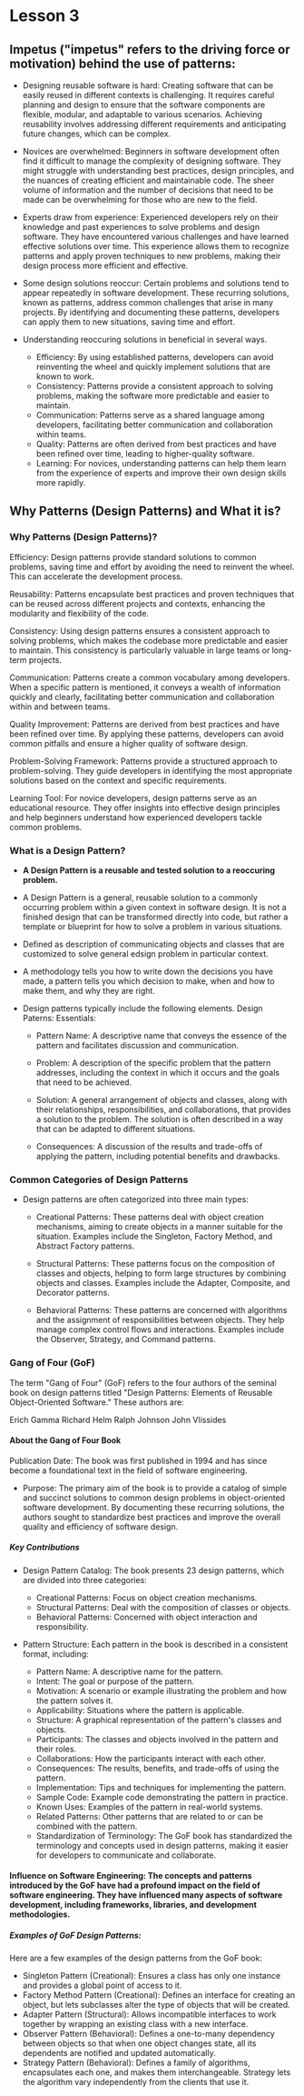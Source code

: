 # Lesson 3

## Impetus ("impetus" refers to the driving force or motivation) behind the use of patterns:
- Designing reusable software is hard: Creating software that can be easily reused in different contexts is challenging. It requires careful planning and design to ensure that the software components are flexible, modular, and adaptable to various scenarios. Achieving reusability involves addressing different requirements and anticipating future changes, which can be complex.
  
- Novices are overwhelmed: Beginners in software development often find it difficult to manage the complexity of designing software. They might struggle with understanding best practices, design principles, and the nuances of creating efficient and maintainable code. The sheer volume of information and the number of decisions that need to be made can be overwhelming for those who are new to the field.
  
- Experts draw from experience: Experienced developers rely on their knowledge and past experiences to solve problems and design software. They have encountered various challenges and have learned effective solutions over time. This experience allows them to recognize patterns and apply proven techniques to new problems, making their design process more efficient and effective.
  
- Some design solutions reoccur: Certain problems and solutions tend to appear repeatedly in software development. These recurring solutions, known as patterns, address common challenges that arise in many projects. By identifying and documenting these patterns, developers can apply them to new situations, saving time and effort.

- Understanding reoccuring solutions in beneficial in several ways.
   - Efficiency: By using established patterns, developers can avoid reinventing the wheel and quickly implement solutions that are known to work.
   - Consistency: Patterns provide a consistent approach to solving problems, making the software more predictable and easier to maintain.
   - Communication: Patterns serve as a shared language among developers, facilitating better communication and collaboration within teams.
   - Quality: Patterns are often derived from best practices and have been refined over time, leading to higher-quality software.
   - Learning: For novices, understanding patterns can help them learn from the experience of experts and improve their own design skills more rapidly.

## Why Patterns (Design Patterns) and What it is?
### Why Patterns (Design Patterns)?
Efficiency: Design patterns provide standard solutions to common problems, saving time and effort by avoiding the need to reinvent the wheel. This can accelerate the development process.

Reusability: Patterns encapsulate best practices and proven techniques that can be reused across different projects and contexts, enhancing the modularity and flexibility of the code.

Consistency: Using design patterns ensures a consistent approach to solving problems, which makes the codebase more predictable and easier to maintain. This consistency is particularly valuable in large teams or long-term projects.

Communication: Patterns create a common vocabulary among developers. When a specific pattern is mentioned, it conveys a wealth of information quickly and clearly, facilitating better communication and collaboration within and between teams.

Quality Improvement: Patterns are derived from best practices and have been refined over time. By applying these patterns, developers can avoid common pitfalls and ensure a higher quality of software design.

Problem-Solving Framework: Patterns provide a structured approach to problem-solving. They guide developers in identifying the most appropriate solutions based on the context and specific requirements.

Learning Tool: For novice developers, design patterns serve as an educational resource. They offer insights into effective design principles and help beginners understand how experienced developers tackle common problems.

### What is a Design Pattern?
- **A Design Pattern is a reusable and tested solution to a reoccuring problem.**
- A Design Pattern is a general, reusable solution to a commonly occurring problem within a given context in software design. It is not a finished design that can be transformed directly into code, but rather a template or blueprint for how to solve a problem in various situations.
- Defined as description of communicating objects and classes that are customized to solve general edsign problem in particular context.
- A methodology tells you how to write down the decisions you have made, a pattern tells you which decision to make, when and how to make them, and why they are right.

- Design patterns typically include the following elements.  Design Paterns: Essentials:
  
  - Pattern Name: A descriptive name that conveys the essence of the pattern and facilitates discussion and communication.
  
  - Problem: A description of the specific problem that the pattern addresses, including the context in which it occurs and the goals that need to be achieved.
  
  - Solution: A general arrangement of objects and classes, along with their relationships, responsibilities, and collaborations, that provides a solution to the problem. The solution is often described in a way that can be adapted to different situations.
  
  - Consequences: A discussion of the results and trade-offs of applying the pattern, including potential benefits and drawbacks.

### Common Categories of Design Patterns
- Design patterns are often categorized into three main types:

  - Creational Patterns: These patterns deal with object creation mechanisms, aiming to create objects in a manner suitable for the situation. Examples include the Singleton, Factory Method, and Abstract Factory patterns.
  
  - Structural Patterns: These patterns focus on the composition of classes and objects, helping to form large structures by combining objects and classes. Examples include the Adapter, Composite, and Decorator patterns.
  
  - Behavioral Patterns: These patterns are concerned with algorithms and the assignment of responsibilities between objects. They help manage complex control flows and interactions. Examples include the Observer, Strategy, and Command patterns.

### Gang of Four (GoF)
The term "Gang of Four" (GoF) refers to the four authors of the seminal book on design patterns titled "Design Patterns: Elements of Reusable Object-Oriented Software." These authors are:

Erich Gamma
Richard Helm
Ralph Johnson
John Vlissides

#### About the Gang of Four Book
Publication Date: The book was first published in 1994 and has since become a foundational text in the field of software engineering.

- Purpose: The primary aim of the book is to provide a catalog of simple and succinct solutions to common design problems in object-oriented software development. By documenting these recurring solutions, the authors sought to standardize best practices and improve the overall quality and efficiency of software design.

##### Key Contributions
- Design Pattern Catalog: The book presents 23 design patterns, which are divided into three categories:

  - Creational Patterns: Focus on object creation mechanisms.
  - Structural Patterns: Deal with the composition of classes or objects.
  - Behavioral Patterns: Concerned with object interaction and responsibility.
  
- Pattern Structure: Each pattern in the book is described in a consistent format, including:
   -  Pattern Name: A descriptive name for the pattern.
   - Intent: The goal or purpose of the pattern.
   - Motivation: A scenario or example illustrating the problem and how the pattern solves it.
   - Applicability: Situations where the pattern is applicable.
   - Structure: A graphical representation of the pattern's classes and objects.
   - Participants: The classes and objects involved in the pattern and their roles.
   - Collaborations: How the participants interact with each other.
   - Consequences: The results, benefits, and trade-offs of using the pattern.
   - Implementation: Tips and techniques for implementing the pattern.
   - Sample Code: Example code demonstrating the pattern in practice.
   - Known Uses: Examples of the pattern in real-world systems.
   - Related Patterns: Other patterns that are related to or can be combined with the pattern.
   - Standardization of Terminology: The GoF book has standardized the terminology and concepts used in design patterns, making it easier for developers to communicate and collaborate.

#### Influence on Software Engineering: The concepts and patterns introduced by the GoF have had a profound impact on the field of software engineering. They have influenced many aspects of software development, including frameworks, libraries, and development methodologies.

##### Examples of GoF Design Patterns:
Here are a few examples of the design patterns from the GoF book:

- Singleton Pattern (Creational): Ensures a class has only one instance and provides a global point of access to it.
- Factory Method Pattern (Creational): Defines an interface for creating an object, but lets subclasses alter the type of objects that will be created.
- Adapter Pattern (Structural): Allows incompatible interfaces to work together by wrapping an existing class with a new interface.
- Observer Pattern (Behavioral): Defines a one-to-many dependency between objects so that when one object changes state, all its dependents are notified and updated automatically.
- Strategy Pattern (Behavioral): Defines a family of algorithms, encapsulates each one, and makes them interchangeable. Strategy lets the algorithm vary independently from the clients that use it.
